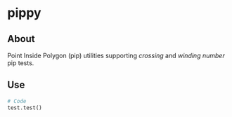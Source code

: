 # pippy

## About
Point Inside Polygon (pip) utilities supporting *crossing* and *winding number* pip tests.

## Use
```python
# Code
test.test()
```
